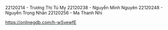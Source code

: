 22120214 - Trương Thị Tú My
22120238 - Nguyễn Minh Nguyên
22120248 - Nguyễn Trọng Nhân
22120256 - Ma Thanh Nhi

https://onlinegdb.com/h-wSvewfE